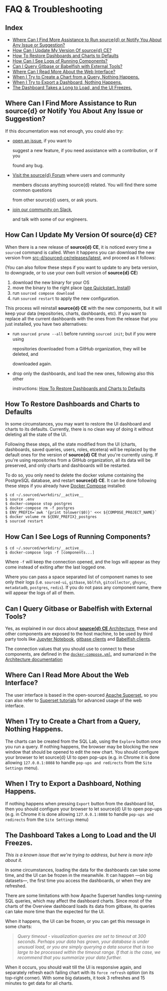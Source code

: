 # FAQ & Troubleshooting

## Index

* [Where Can I Find More Assistance to Run source{d} or Notify You About Any Issue or Suggestion?](faq-troubleshooting.md#where-can-i-find-more-assistance-to-run-source-d-or-notify-you-about-any-issue-or-suggestion)
* [How Can I Update My Version Of source{d} CE?](faq-troubleshooting.md#how-can-i-update-my-version-of-source-d-ce)
* [How To Restore Dashboards and Charts to Defaults](faq-troubleshooting.md#how-to-restore-dashboards-and-charts-to-defaults)
* [How Can I See Logs of Running Components?](faq-troubleshooting.md#how-can-i-see-logs-of-running-components)
* [Can I Query Gitbase or Babelfish with External Tools?](faq-troubleshooting.md#can-i-query-gitbase-or-babelfish-with-external-tools)
* [Where Can I Read More About the Web Interface?](faq-troubleshooting.md#where-can-i-read-more-about-the-web-interface)
* [When I Try to Create a Chart from a Query, Nothing Happens.](faq-troubleshooting.md#when-i-try-to-create-a-chart-from-a-query-nothing-happens)
* [When I Try to Export a Dashboard, Nothing Happens.](faq-troubleshooting.md#when-i-try-to-export-a-dashboard-nothing-happens)
* [The Dashboard Takes a Long to Load, and the UI Freezes.](faq-troubleshooting.md#the-dashboard-takes-a-long-to-load-and-the-ui-freezes)

## Where Can I Find More Assistance to Run source{d} or Notify You About Any Issue or Suggestion?

If this documentation was not enough, you could also try:

* [open an issue](https://github.com/src-d/sourced-ce/issues), if you want to

  suggest a new feature, if you need assistance with a contribution, or if you

  found any bug.

* [Visit the source{d} Forum](https://forum.sourced.tech) where users and community

  members discuss anything source{d} related. You will find there some common questions

  from other source{d} users, or ask yours.

* [join our community on Slack](https://sourced-community.slack.com/join/shared_invite/enQtMjc4Njk5MzEyNzM2LTFjNzY4NjEwZGEwMzRiNTM4MzRlMzQ4MmIzZjkwZmZlM2NjODUxZmJjNDI1OTcxNDAyMmZlNmFjODZlNTg0YWM),

  and talk with some of our engineers.

## How Can I Update My Version Of source{d} CE?

When there is a new release of **source{d} CE**, it is noticed every time a `sourced` command is called. When it happens you can download the new version from [src-d/sourced-ce/releases/latest](https://github.com/src-d/sourced-ce/releases/latest), and proceed as it follows:

\(You can also follow these steps if you want to update to any beta version, to downgrade, or to use your own built version of **source{d} CE**\)

1. download the new binary for your OS
2. move the binary to the right place \([see Quickstart. Install](../quickstart/2-install-sourced.md)\)
3. run `sourced compose download`
4. run `sourced restart` to apply the new configuration.

This process will reinstall **source{d} CE** with the new components, but it will keep your data \(repositories, charts, dashboards, etc\). If you want to replace all the current dashboards with the ones from the release that you just installed, you have two alternatives:

* run `sourced prune --all` before running `sourced init`; but if you were using

  repositories downloaded from a GitHub organization, they will be deleted, and

  downloaded again.

* drop only the dashboards, and load the new ones, following also this other

  instructions: [How To Restore Dashboards and Charts to Defaults](faq-troubleshooting.md#how-to-restore-dashboards-and-charts-to-defaults)

## How To Restore Dashboards and Charts to Defaults

In some circumstances, you may want to restore the UI dashboard and charts to its defaults. Currently, there is no clean way of doing it without deleting all the state of the UI.

Following these steps, all the state modified from the UI \(charts, dashboards, saved queries, users, roles, etcetera\) will be replaced by the default ones for the version of **source{d} CE** that you're currently using. If you're using repositories from a GitHub organization, all its data will be preserved, and only charts and dashboards will be restarted.

To do so, you only need to delete the docker volume containing the PostgreSQL database, and restart **source{d} CE**. It can be done following these steps if you already have [Docker Compose](https://docs.docker.com/compose/) installed:

```text
$ cd ~/.sourced/workdirs/__active__
$ source .env
$ docker-compose stop postgres
$ docker-compose rm -f postgres
$ ENV_PREFIX=`awk '{print tolower($0)}' <<< ${COMPOSE_PROJECT_NAME}`
$ docker volume rm ${ENV_PREFIX}_postgres
$ sourced restart
```

## How Can I See Logs of Running Components?

```text
$ cd ~/.sourced/workdirs/__active__
$ docker-compose logs -f [components...]
```

Where `-f` will keep the connection opened, and the logs will appear as they come instead of exiting after the last logged one.

Where you can pass a space separated list of component names to see only their logs \(i.e. `sourced-ui`, `gitbase`, `bblfsh`, `gitcollector`, `ghsync`, `metadatadb`, `postgres`, `redis`\). If you do not pass any component name, there will appear the logs of all of them.

## Can I Query Gitbase or Babelfish with External Tools?

Yes, as explained in our docs about [**source{d} CE** Architecture](architecture.md#docker-networking), these and other components are exposed to the host machine, to be used by third party tools like [Jupyter Notebook](https://jupyter.org/), [gitbase clients](https://docs.sourced.tech/gitbase/using-gitbase/supported-clients) and [Babelfish clients](https://docs.sourced.tech/babelfish/using-babelfish/clients).

The connection values that you should use to connect to these components, are defined in the [`docker-compose.yml`](https://github.com/dpordomingo/sourced-ce/tree/c91e1e000bdf08fe29aae1fd05aa5ea61c785786/docker-compose.yml), and sumarized in the [Architecture documentation](architecture.md#docker-networking)

## Where Can I Read More About the Web Interface?

The user interface is based in the open-sourced [Apache Superset](http://superset.apache.org), so you can also refer to [Superset tutorials](http://superset.apache.org/tutorial.html) for advanced usage of the web interface.

## When I Try to Create a Chart from a Query, Nothing Happens.

The charts can be created from the SQL Lab, using the `Explore` button once you run a query. If nothing happens, the browser may be blocking the new window that should be opened to edit the new chart. You should configure your browser to let source{d} UI to open pop-ups \(e.g. in Chrome it is done allowing `127.0.0.1:8088` to handle `pop-ups and redirects` from the `Site Settings` menu\).

## When I Try to Export a Dashboard, Nothing Happens.

If nothing happens when pressing `Export` button from the dashboard list, then you should configure your browser to let source{d} UI to open pop-ups \(e.g. in Chrome it is done allowing `127.0.0.1:8088` to handle `pop-ups and redirects` from the `Site Settings` menu\)

## The Dashboard Takes a Long to Load and the UI Freezes.

_This is a known issue that we're trying to address, but here is more info about it._

In some circumstances, loading the data for the dashboards can take some time, and the UI can be frozen in the meanwhile. It can happen —on big datasets—, the first time you access the dashboards, or when they are refreshed.

There are some limitations with how Apache Superset handles long-running SQL queries, which may affect the dashboard charts. Since most of the charts of the Overview dashboard loads its data from gitbase, its queries can take more time than the expected for the UI.

When it happens, the UI can be frozen, or you can get this message in some charts:

> _Query timeout - visualization queries are set to timeout at 300 seconds. Perhaps your data has grown, your database is under unusual load, or you are simply querying a data source that is too large to be processed within the timeout range. If that is the case, we recommend that you summarize your data further._

When it occurs, you should wait till the UI is responsive again, and separately refresh each failing chart with its `force refresh` option \(on its top-right corner\). With some big datasets, it took 3 refreshes and 15 minutes to get data for all charts.

